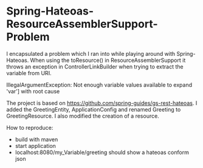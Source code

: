 # Spring-Hateoas-ResourceAssemblerSupport-Problem
I encapsulated a problem which I ran into while playing around with Spring-Hateoas. When using the toResource() in ResourceAssemblerSupport it throws an exception in ControllerLinkBuilder when trying to extract the variable from URI.

IllegalArgumentException: Not enough variable values available to expand 'var'] with root cause

The project is based on https://github.com/spring-guides/gs-rest-hateoas. I added the GreetingEntity, ApplicationConfig and renamed Greeting to GreetingResource. I also modified the creation of a resource.

How to reproduce:

* build with maven
* start application
* localhost:8080/my_Variable/greeting should show a hateoas conform json 
